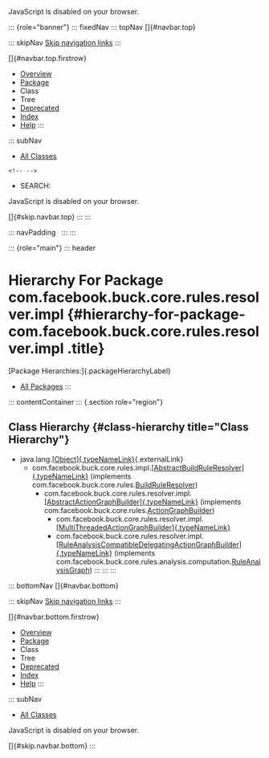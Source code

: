<div>

JavaScript is disabled on your browser.

</div>

::: {role="banner"}
::: fixedNav
::: topNav
[]{#navbar.top}

::: skipNav
[Skip navigation links](#skip.navbar.top "Skip navigation links")
:::

[]{#navbar.top.firstrow}

-   [Overview](../../../../../../../index.html)
-   [Package](package-summary.html)
-   Class
-   Tree
-   [Deprecated](../../../../../../../deprecated-list.html)
-   [Index](../../../../../../../index-all.html)
-   [Help](../../../../../../../help-doc.html)
:::

::: subNav
-   [All Classes](../../../../../../../allclasses.html)

```{=html}
<!-- -->
```
-   SEARCH:

<div>

<div>

JavaScript is disabled on your browser.

</div>

</div>

[]{#skip.navbar.top}
:::
:::

::: navPadding
 
:::
:::

::: {role="main"}
::: header
# Hierarchy For Package com.facebook.buck.core.rules.resolver.impl {#hierarchy-for-package-com.facebook.buck.core.rules.resolver.impl .title}

[Package Hierarchies:]{.packageHierarchyLabel}

-   [All Packages](../../../../../../../overview-tree.html)
:::

::: contentContainer
::: {.section role="region"}
## Class Hierarchy {#class-hierarchy title="Class Hierarchy"}

-   java.lang.[[Object]{.typeNameLink}](http://docs.oracle.com/javase/7/docs/api/java/lang/Object.html?is-external=true "class or interface in java.lang"){.externalLink}
    -   com.facebook.buck.core.rules.impl.[[AbstractBuildRuleResolver]{.typeNameLink}](../../impl/AbstractBuildRuleResolver.html "class in com.facebook.buck.core.rules.impl")
        (implements
        com.facebook.buck.core.rules.[BuildRuleResolver](../../BuildRuleResolver.html "interface in com.facebook.buck.core.rules"))
        -   com.facebook.buck.core.rules.resolver.impl.[[AbstractActionGraphBuilder]{.typeNameLink}](AbstractActionGraphBuilder.html "class in com.facebook.buck.core.rules.resolver.impl")
            (implements
            com.facebook.buck.core.rules.[ActionGraphBuilder](../../ActionGraphBuilder.html "interface in com.facebook.buck.core.rules"))
            -   com.facebook.buck.core.rules.resolver.impl.[[MultiThreadedActionGraphBuilder]{.typeNameLink}](MultiThreadedActionGraphBuilder.html "class in com.facebook.buck.core.rules.resolver.impl")
            -   com.facebook.buck.core.rules.resolver.impl.[[RuleAnalysisCompatibleDelegatingActionGraphBuilder]{.typeNameLink}](RuleAnalysisCompatibleDelegatingActionGraphBuilder.html "class in com.facebook.buck.core.rules.resolver.impl")
                (implements
                com.facebook.buck.core.rules.analysis.computation.[RuleAnalysisGraph](../../analysis/computation/RuleAnalysisGraph.html "interface in com.facebook.buck.core.rules.analysis.computation"))
:::
:::
:::

::: bottomNav
[]{#navbar.bottom}

::: skipNav
[Skip navigation links](#skip.navbar.bottom "Skip navigation links")
:::

[]{#navbar.bottom.firstrow}

-   [Overview](../../../../../../../index.html)
-   [Package](package-summary.html)
-   Class
-   Tree
-   [Deprecated](../../../../../../../deprecated-list.html)
-   [Index](../../../../../../../index-all.html)
-   [Help](../../../../../../../help-doc.html)
:::

::: subNav
-   [All Classes](../../../../../../../allclasses.html)

<div>

<div>

JavaScript is disabled on your browser.

</div>

</div>

[]{#skip.navbar.bottom}
:::
